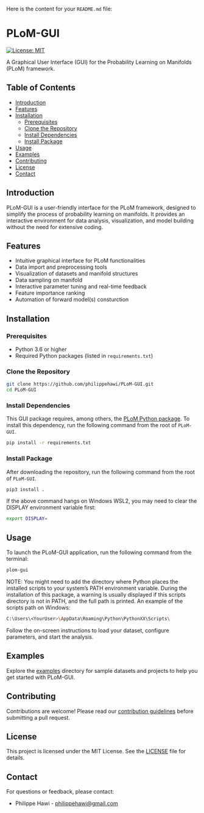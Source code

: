 Here is the content for your `README.md` file:

# PLoM-GUI

[![License: MIT](https://img.shields.io/badge/License-MIT-yellow.svg)](LICENSE)

A Graphical User Interface (GUI) for the Probability Learning on Manifolds (PLoM) framework.

## Table of Contents

- [Introduction](#introduction)
- [Features](#features)
- [Installation](#installation)
  - [Prerequisites](#prerequisites)
  - [Clone the Repository](#clone-the-repository)
  - [Install Dependencies](#install-dependencies)
  - [Install Package](#install-package)
- [Usage](#usage)
- [Examples](#examples)
- [Contributing](#contributing)
- [License](#license)
- [Contact](#contact)

## Introduction

PLoM-GUI is a user-friendly interface for the PLoM framework, designed to simplify the process of probability learning on manifolds. It provides an interactive environment for data analysis, visualization, and model building without the need for extensive coding.

## Features

- Intuitive graphical interface for PLoM functionalities
- Data import and preprocessing tools
- Visualization of datasets and manifold structures
- Data sampling on manifold
- Interactive parameter tuning and real-time feedback
- Feature importance ranking
- Automation of forward model(s) consturction

## Installation

### Prerequisites

- Python 3.6 or higher
- Required Python packages (listed in `requirements.txt`)

### Clone the Repository

```bash
git clone https://github.com/philippehawi/PLoM-GUI.git
cd PLoM-GUI
```

### Install Dependencies

This GUI package requires, among others, the [PLoM Python package](https://github.com/philippehawi/PLoM). To install this dependency, run the following command from the root of `PLoM-GUI`.
```bash
pip install -r requirements.txt
```

### Install Package

After downloading the repository, run the following command from the root of `PLoM-GUI`.
```bash
pip3 install .
```
If the above command hangs on Windows WSL2, you may need to clear the DISPLAY environment variable first:
```bash
export DISPLAY=
```

## Usage

To launch the PLoM-GUI application, run the following command from the terminal:

```bash
plom-gui
```

NOTE: You might need to add the directory where Python places the installed scripts to your system’s PATH environment variable. During the installation of this package, a warning is usually displayed if this scripts directory is not in PATH, and the full path is printed. An example of the scripts path on Windows: 

```bash
C:\Users\<YourUser>\AppData\Roaming\Python\PythonXX\Scripts\
```

Follow the on-screen instructions to load your dataset, configure parameters, and start the analysis.

## Examples

Explore the [examples](examples/) directory for sample datasets and projects to help you get started with PLoM-GUI.

## Contributing

Contributions are welcome! Please read our [contribution guidelines](CONTRIBUTING.md) before submitting a pull request.

## License

This project is licensed under the MIT License. See the [LICENSE](LICENSE) file for details.

## Contact

For questions or feedback, please contact:

- Philippe Hawi - [philippehawi@gmail.com](mailto:philippehawi@gmail.com)